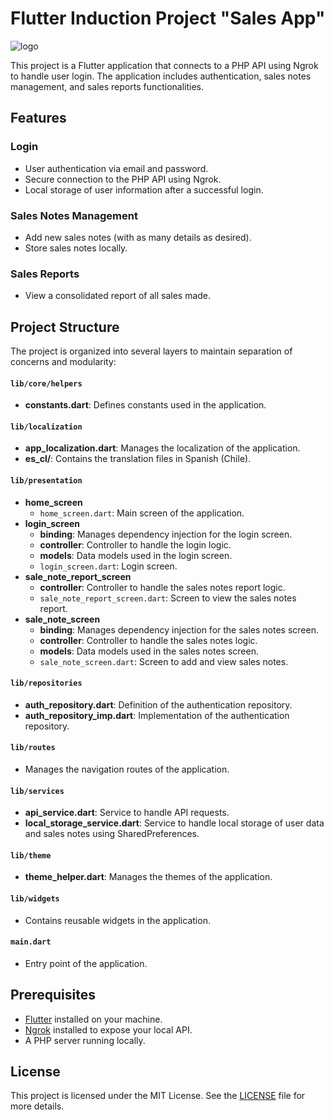 # Flutter Induction Project "Sales App"

![logo](https://github.com/sheyls/Sales-App-flutter/assets/70074598/ad89d052-fadc-4310-8ed6-95717229b39b)

This project is a Flutter application that connects to a PHP API using Ngrok to handle user login. The application includes authentication, sales notes management, and sales reports functionalities.

## Features

### Login
- User authentication via email and password.
- Secure connection to the PHP API using Ngrok.
- Local storage of user information after a successful login.

### Sales Notes Management
- Add new sales notes (with as many details as desired).
- Store sales notes locally.

### Sales Reports
- View a consolidated report of all sales made.

## Project Structure

The project is organized into several layers to maintain separation of concerns and modularity:

#### `lib/core/helpers`
- **constants.dart**: Defines constants used in the application.

#### `lib/localization`
- **app_localization.dart**: Manages the localization of the application.
- **es_cl/**: Contains the translation files in Spanish (Chile).

#### `lib/presentation`
- **home_screen**
  - `home_screen.dart`: Main screen of the application.
- **login_screen**
  - **binding**: Manages dependency injection for the login screen.
  - **controller**: Controller to handle the login logic.
  - **models**: Data models used in the login screen.
  - `login_screen.dart`: Login screen.
- **sale_note_report_screen**
  - **controller**: Controller to handle the sales notes report logic.
  - `sale_note_report_screen.dart`: Screen to view the sales notes report.
- **sale_note_screen**
  - **binding**: Manages dependency injection for the sales notes screen.
  - **controller**: Controller to handle the sales notes logic.
  - **models**: Data models used in the sales notes screen.
  - `sale_note_screen.dart`: Screen to add and view sales notes.

#### `lib/repositories`
- **auth_repository.dart**: Definition of the authentication repository.
- **auth_repository_imp.dart**: Implementation of the authentication repository.

#### `lib/routes`
- Manages the navigation routes of the application.

#### `lib/services`
- **api_service.dart**: Service to handle API requests.
- **local_storage_service.dart**: Service to handle local storage of user data and sales notes using SharedPreferences.

#### `lib/theme`
- **theme_helper.dart**: Manages the themes of the application.

#### `lib/widgets`
- Contains reusable widgets in the application.

#### `main.dart`
- Entry point of the application.

## Prerequisites
- [Flutter](https://flutter.dev/docs/get-started/install) installed on your machine.
- [Ngrok](https://ngrok.com/) installed to expose your local API.
- A PHP server running locally.

## License

This project is licensed under the MIT License. See the [LICENSE](LICENSE) file for more details.

